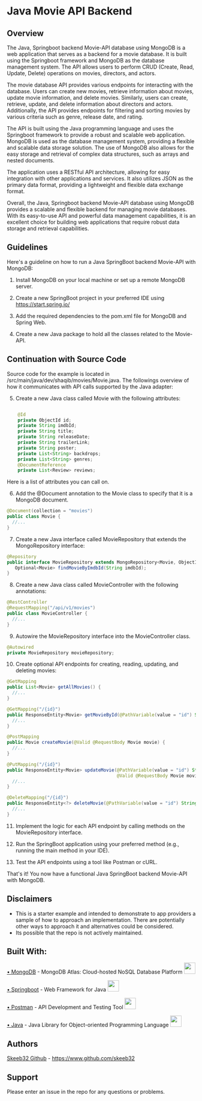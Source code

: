 # Java Movie API Backend

## Overview
The Java, Springboot backend Movie-API database using MongoDB is a web application that serves as a backend for a movie database. It is built using the Springboot framework and MongoDB as the database management system. The API allows users to perform CRUD (Create, Read, Update, Delete) operations on movies, directors, and actors.

The movie database API provides various endpoints for interacting with the database. Users can create new movies, retrieve information about movies, update movie information, and delete movies. Similarly, users can create, retrieve, update, and delete information about directors and actors. Additionally, the API provides endpoints for filtering and sorting movies by various criteria such as genre, release date, and rating.

The API is built using the Java programming language and uses the Springboot framework to provide a robust and scalable web application. MongoDB is used as the database management system, providing a flexible and scalable data storage solution. The use of MongoDB also allows for the easy storage and retrieval of complex data structures, such as arrays and nested documents.

The application uses a RESTful API architecture, allowing for easy integration with other applications and services. It also utilizes JSON as the primary data format, providing a lightweight and flexible data exchange format.

Overall, the Java, Springboot backend Movie-API database using MongoDB provides a scalable and flexible backend for managing movie databases. With its easy-to-use API and powerful data management capabilities, it is an excellent choice for building web applications that require robust data storage and retrieval capabilities.

## Guidelines
Here's a guideline on how to run a Java SpringBoot backend Movie-API with MongoDB:

1. Install MongoDB on your local machine or set up a remote MongoDB server.

2. Create a new SpringBoot project in your preferred IDE using https://start.spring.io/

3. Add the required dependencies to the pom.xml file for MongoDB and Spring Web.

4. Create a new Java package to hold all the classes related to the Movie-API.



## Continuation with Source Code 

Source code for the example is located in /src/main/java/dev/shaqib/movies/Movie.java.  The followings overview of how it communicates with API calls supported by the Java adapter:

5. Create a new Java class called Movie with the following attributes:

```java

    @Id
    private ObjectId id;
    private String imdbId;
    private String title;
    private String releaseDate;
    private String trailerLink;
    private String poster;
    private List<String> backdrops;
    private List<String> genres;
    @DocumentReference
    private List<Review> reviews;

```
   Here is a list of attributes you can call on.

6. Add the @Document annotation to the Movie class to specify that it is a MongoDB document.

```java
@Document(collection = "movies")
public class Movie {
  //...
}
```
   

7. Create a new Java interface called MovieRepository that extends the MongoRepository interface:

 ```java
@Repository
public interface MovieRepository extends MongoRepository<Movie, ObjectId> {
    Optional<Movie> findMovieByImdbId(String imdbId);
}

```

8.  Create a new Java class called MovieController with the following annotations:

```java
@RestController
@RequestMapping("/api/v1/movies")
public class MovieController {
  //...
}

```

9. Autowire the MovieRepository interface into the MovieController class.

```java
@Autowired
private MovieRepository movieRepository;

```

10. Create optional API endpoints for creating, reading, updating, and deleting movies:

```java
@GetMapping
public List<Movie> getAllMovies() {
  //...
}

@GetMapping("/{id}")
public ResponseEntity<Movie> getMovieById(@PathVariable(value = "id") String movieId) {
  //...
}

@PostMapping
public Movie createMovie(@Valid @RequestBody Movie movie) {
  //...
}

@PutMapping("/{id}")
public ResponseEntity<Movie> updateMovie(@PathVariable(value = "id") String movieId,
                                         @Valid @RequestBody Movie movieDetails) {
  //...
}

@DeleteMapping("/{id}")
public ResponseEntity<?> deleteMovie(@PathVariable(value = "id") String movieId) {
  //...
}

```

11. Implement the logic for each API endpoint by calling methods on the MovieRepository interface.

12. Run the SpringBoot application using your preferred method (e.g., running the main method in your IDE).

13. Test the API endpoints using a tool like Postman or cURL.

That's it! You now have a functional Java SpringBoot backend Movie-API with MongoDB.


## Disclaimers
* This is a starter example and intended to demonstrate to app providers a sample of how to approach an implementation. There are potentially other ways to approach it and alternatives could be considered. 
* Its possible that the repo is not actively maintained.


## Built With:
<a href=“https://www.mongodb.com/“ target=“_new”>• MongoDB</a> - MongoDB Atlas: Cloud-hosted NoSQL Database Platform <img src="https://www.vectorlogo.zone/logos/mongodb/mongodb-icon.svg" width='30' /> </br>  

<a href=“https://start.spring.io/“ target=“_new”>• Springboot</a> - Web Framework for Java <img src='https://www.vectorlogo.zone/logos/springio/springio-icon.svg' width='30'/> </br> 

<a href=“https://www.postman.com/“ target=“_new”>• Postman</a> - API Development and Testing Tool <img src='https://www.vectorlogo.zone/logos/getpostman/getpostman-icon.svg' width='30'/> </br> 

<a href=“https://www.oracle.com/java/“ target=“_new”>• Java</a> - Java Library for Object-oriented Programming Language <img src='https://github.com/MarikIshtar007/MarikIshtar007/blob/master/images/java.svg' width='30'/> </br>  


## Authors
<a href=“https://www.github.com/skeeb32“ target=“_new”>Skeeb32 Github</a> - https://www.github.com/skeeb32


## Support
Please enter an issue in the repo for any questions or problems. 
<br>
